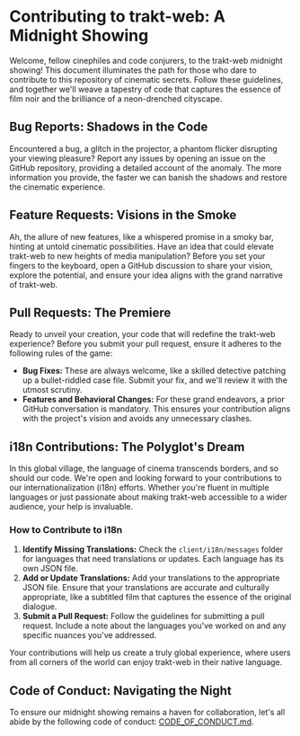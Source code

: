 # Contributing to trakt-web: A Midnight Showing

Welcome, fellow cinephiles and code conjurers, to the trakt-web midnight
showing! This document illuminates the path for those who dare to contribute to
this repository of cinematic secrets. Follow these guidelines, and together
we'll weave a tapestry of code that captures the essence of film noir and the
brilliance of a neon-drenched cityscape.

## Bug Reports: Shadows in the Code

Encountered a bug, a glitch in the projector, a phantom flicker disrupting your
viewing pleasure? Report any issues by opening an issue on the GitHub
repository, providing a detailed account of the anomaly. The more information
you provide, the faster we can banish the shadows and restore the cinematic
experience.

## Feature Requests: Visions in the Smoke

Ah, the allure of new features, like a whispered promise in a smoky bar, hinting
at untold cinematic possibilities. Have an idea that could elevate trakt-web to
new heights of media manipulation? Before you set your fingers to the keyboard,
open a GitHub discussion to share your vision, explore the potential, and ensure
your idea aligns with the grand narrative of trakt-web.

## Pull Requests: The Premiere

Ready to unveil your creation, your code that will redefine the trakt-web
experience? Before you submit your pull request, ensure it adheres to the
following rules of the game:

- **Bug Fixes:** These are always welcome, like a skilled detective patching up
  a bullet-riddled case file. Submit your fix, and we'll review it with the
  utmost scrutiny.
- **Features and Behavioral Changes:** For these grand endeavors, a prior GitHub
  conversation is mandatory. This ensures your contribution aligns with the
  project's vision and avoids any unnecessary clashes.

## i18n Contributions: The Polyglot's Dream

In this global village, the language of cinema transcends borders, and so should
our code. We're open and looking forward to your contributions to our
internationalization (i18n) efforts. Whether you're fluent in multiple languages
or just passionate about making trakt-web accessible to a wider audience, your
help is invaluable.

### How to Contribute to i18n

1. **Identify Missing Translations:** Check the `client/i18n/messages` folder
   for languages that need translations or updates. Each language has its own
   JSON file.
2. **Add or Update Translations:** Add your translations to the appropriate JSON
   file. Ensure that your translations are accurate and culturally appropriate,
   like a subtitled film that captures the essence of the original dialogue.
3. **Submit a Pull Request:** Follow the guidelines for submitting a pull
   request. Include a note about the languages you've worked on and any specific
   nuances you've addressed.

Your contributions will help us create a truly global experience, where users
from all corners of the world can enjoy trakt-web in their native language.

## Code of Conduct: Navigating the Night

To ensure our midnight showing remains a haven for collaboration, let's all
abide by the following code of conduct:
[CODE_OF_CONDUCT.md](CODE_OF_CONDUCT.md).
